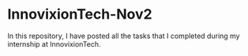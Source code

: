 # InnovixionTech-Nov2
In this repository, I have posted all the tasks that I completed during my internship at InnovixionTech.
